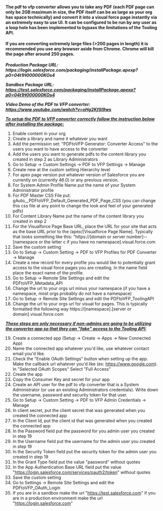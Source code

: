 <html>
<h4>The pdf to vfp converter allows you to take any PDF (each PDF page can only be 2GB maximum in size, the PDF itself can be as large as your org has space technically) and convert it into a visual force page instantly via an extremely
easy to use UI. 
It can be configured to be run by any user as a loop hole has been implemented to bypass the limitations of the Tooling API.</h4>

<h4>If you are converting extremely large files (>200 pages in length) it is recommended you use any browser aside from Chrome. Chrome will kill the page after around 250 pages.</h4>

<p><b><i>Production Package URL: https://login.salesforce.com/packaging/installPackage.apexp?p0=04t1H000000KOs4

Sandbox Package URL: https://test.salesforce.com/packaging/installPackage.apexp?p0=04t1H000000KOs4</i></b></p>

<b><i>Video Demo of the PDF to VFP converter: https://www.youtube.com/watch?v=oHg2KfSI9ws</i></b>

<b><i><u>To setup the PDF to VFP converter correctly follow the instruction below after installing the package:</u></i></b>

1) Enable content in your org
2) Create a library and name it whatever you want
3) Add the permission set: "PDFtoVFP Generator: Converter Access" to the users you want to have access to the converter
4) Add the users you want to generate pdfs to the content library you created in step 2 as Library Administrators
5) Go to Setup -> Custom Settings -> PDF to VFP Settings -> Manage
6) Create new at the custom setting Hierarchy level
7) For apex page version put whatever version of Salesforce you are currently on (currently 46.0) or any previous version. 
8) For System Admin Profile Name put the name of your System Administrator profile
9) For PDF Master CSS File put: gAuto__PDFtoVFP_Default_Generated_PDF_Page_CSS (you can change this css file at any point to change the look and feel of your generated pdfs)
10) For Content Library Name put the name of the content library you created in step 2
11) For the Visualforce Page Base URL, place the URL for your site that acts as the base URL prior to the /apex/[Visualforce Page Name].
Typically that looks something like this: 
"https://[domain or server number]--[namespace or the letter c if you have no namespace].visual.force.com
12) Save the custom setting
13) Go to Setup -> Custom Setting -> PDF to VFP Profiles for PDF Converter -> Manage
14) Create a new record for every profile you would like to potentially grant access to the visual force pages you are creating. In the name field place the exact name of the profile. 
15) Go to Setup -> Remote Site Settings and edit the PDFtoVFP_Metadata_API
16) Change the url to your orgs url minus your namespace (if you have a namespace, most orgs probably do not have a namespace)
17) Go to Setup -> Remote Site Settings and edit the PDFtoVFP_ToolingAPI
18) Change the url to your orgs url for visual for pages. This is typically formatted the following way https://[namespace].[server or domain].visual.force.com


<b><i><u>These steps are only necessary if non-admins are going to be utilizing the converter app so that they can "fake" access to the Tooling API:</u></b></i>

19) Create a connected app (Setup -> Create -> Apps -> New Connected App)
20) Name the connected app whatever you'd like, use whatever contact email you'd like.
21) Check the "Enable OAuth Settings" button when setting up the app. Make the callback url whatever you'd like (ex: https://www.google.com). In "Selected OAuth Scopes" Select "Full Access"
22) Create the app
23) Copy the Consumer Key and secret for your app
24) Create an API user for the pdf to vfp converter that is a System Administrator (or use an existing Administrators credentials). Write down the username, password and security token for that user.
25) Go to Setup -> Custom Setting -> PDF to VFP Admin Credentials -> Manage
26) In client secret, put the client secret that was generated when you created the connected app
27) In the Client Id, put the client id that was generated when you created the connected app
28) In the Password field put the password for you admin user you created in step 19
29) In the Username field put the username for the admin user you created in step 19
30) In the Security Token field put the security token for the admin user you created in step 19
31) In the Grant Type field put the value "password" without quotes
32) In the App Authentication Base URL field put the value "https://login.salesforce.com/services/oauth2/token" without quotes
33) Save the custom setting
34) Go to Settings -> Remote Site Settings and edit the PDFtoVFP_OAuth_Login
35) If you are in a sandbox make the url "https://test.salesforce.com" if you are in a production environment make the url "https://login.salesforce.com"
<html>
